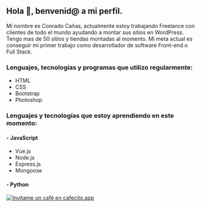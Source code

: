 ## Hola 👋, benvenid@ a mi perfil.

Mi nombre es Conrado Cañas, actualmente estoy trabajando Freelance con clientes de todo el mundo ayudando a montar sus sitios en WordPress. Tengo mas de 50 sitios y tiendas montadas al momento. Mi meta actual es conseguir mi primer trabajo como desarrollador de software Front-end o Full Stack.

### Lenguajes, tecnologías y programas que utilizo regularmente:
- HTML
- CSS
- Bootstrap
- Photoshop

### Lenguajes y tecnologías que estoy aprendiendo en este momento:
#### - JavaScript
- Vue.js
- Node.js
- Express.js
- Mongoose
#### - Python


[![Invitame un café en cafecito.app](https://cdn.cafecito.app/imgs/buttons/button_5.svg)](https://cafecito.app/mameluc)

<!--
**conradocanas/conradocanas** is a ✨ _special_ ✨ repository because its `README.md` (this file) appears on your GitHub profile.

Here are some ideas to get you started:

- 🔭 I’m currently working on ...
- 🌱 I’m currently learning ...
- 👯 I’m looking to collaborate on ...
- 🤔 I’m looking for help with ...
- 💬 Ask me about ...
- 📫 How to reach me: ...
- 😄 Pronouns: ...
- ⚡ Fun fact: ...
-->
